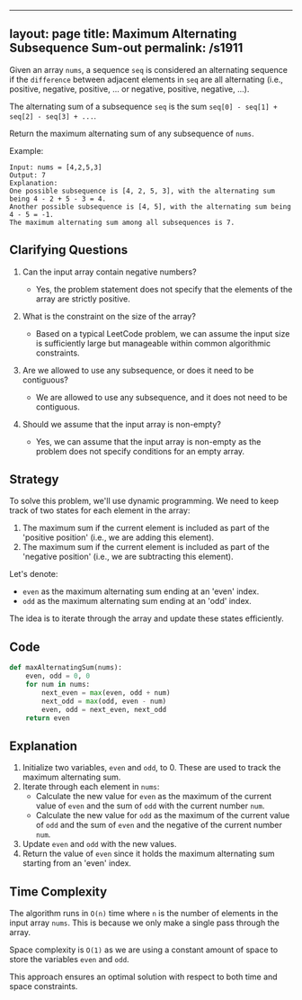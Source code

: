 
---
layout: page
title:  Maximum Alternating Subsequence Sum-out
permalink: /s1911
---

Given an array `nums`, a sequence `seq` is considered an alternating sequence if the `difference` between adjacent elements in `seq` are all alternating (i.e., positive, negative, positive, ... or negative, positive, negative, ...).

The alternating sum of a subsequence `seq` is the sum `seq[0] - seq[1] + seq[2] - seq[3] + ...`.

Return the maximum alternating sum of any subsequence of `nums`.

Example: 
```
Input: nums = [4,2,5,3]
Output: 7
Explanation: 
One possible subsequence is [4, 2, 5, 3], with the alternating sum being 4 - 2 + 5 - 3 = 4.
Another possible subsequence is [4, 5], with the alternating sum being 4 - 5 = -1.
The maximum alternating sum among all subsequences is 7.
```

## Clarifying Questions

1. Can the input array contain negative numbers?
   - Yes, the problem statement does not specify that the elements of the array are strictly positive.
   
2. What is the constraint on the size of the array?
   - Based on a typical LeetCode problem, we can assume the input size is sufficiently large but manageable within common algorithmic constraints.

3. Are we allowed to use any subsequence, or does it need to be contiguous?
   - We are allowed to use any subsequence, and it does not need to be contiguous.

4. Should we assume that the input array is non-empty?
   - Yes, we can assume that the input array is non-empty as the problem does not specify conditions for an empty array.

## Strategy

To solve this problem, we'll use dynamic programming. We need to keep track of two states for each element in the array:
1. The maximum sum if the current element is included as part of the 'positive position' (i.e., we are adding this element).
2. The maximum sum if the current element is included as part of the 'negative position' (i.e., we are subtracting this element).

Let's denote:
- `even` as the maximum alternating sum ending at an 'even' index.
- `odd` as the maximum alternating sum ending at an 'odd' index.

The idea is to iterate through the array and update these states efficiently.

## Code

```python
def maxAlternatingSum(nums):
    even, odd = 0, 0
    for num in nums:
        next_even = max(even, odd + num)
        next_odd = max(odd, even - num)
        even, odd = next_even, next_odd
    return even
```

## Explanation

1. Initialize two variables, `even` and `odd`, to 0. These are used to track the maximum alternating sum.
2. Iterate through each element in `nums`:
   - Calculate the new value for `even` as the maximum of the current value of `even` and the sum of `odd` with the current number `num`.
   - Calculate the new value for `odd` as the maximum of the current value of `odd` and the sum of `even` and the negative of the current number `num`.
3. Update `even` and `odd` with the new values.
4. Return the value of `even` since it holds the maximum alternating sum starting from an 'even' index.

## Time Complexity

The algorithm runs in `O(n)` time where `n` is the number of elements in the input array `nums`. This is because we only make a single pass through the array.

Space complexity is `O(1)` as we are using a constant amount of space to store the variables `even` and `odd`.

This approach ensures an optimal solution with respect to both time and space constraints.